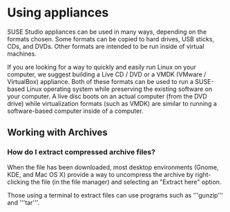 # Using appliances

SUSE Studio appliances can be used in many ways, depending on the formats
chosen. Some formats can be copied to hard drives, USB sticks, CDs, and DVDs.
Other formats are intended to be run inside of virtual machines.

If you are looking for a way to quickly and easily run Linux on your
computer, we suggest building a Live CD / DVD or a VMDK (VMware / VirtualBox)
appliance. Both of these formats can be used to run a SUSE-based Linux operating
system while preserving the existing software on your computer. A live disc
boots on an actual computer (from the DVD drive) while virtualization formats
(such as VMDK) are similar to running a software-based computer inside of a
computer.

## Working with Archives

### How do I extract compressed archive files?

When the file has been downloaded, most desktop environments (Gnome, KDE, and
Mac OS X) provide a way to uncompress the archive by right-clicking the file (in
the file manager) and selecting an "Extract here" option.

Those using a terminal to extract files can use programs such as '''gunzip'''
and '''tar'''.
